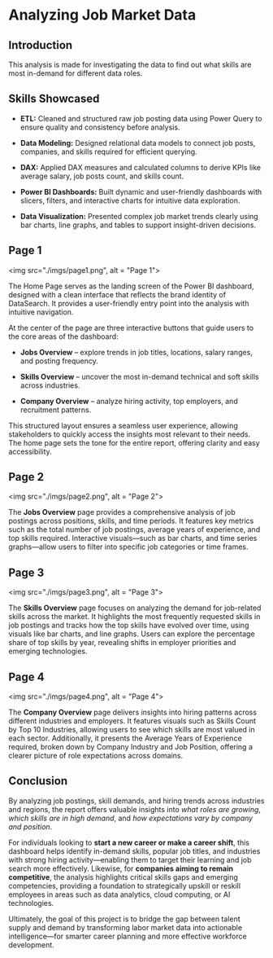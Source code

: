 # Analyzing Job Market Data

## Introduction

This analysis is made for investigating the data to find out what skills are most in-demand for different data roles.

## Skills Showcased

- **ETL:**
Cleaned and structured raw job posting data using Power Query to ensure quality and consistency before analysis.

- **Data Modeling:**
Designed relational data models to connect job posts, companies, and skills required for efficient querying.

- **DAX:**
Applied DAX measures and calculated columns to derive KPIs like average salary, job posts count, and skills count.

- **Power BI Dashboards:**
Built dynamic and user-friendly dashboards with slicers, filters, and interactive charts for intuitive data exploration.

- **Data Visualization:**
Presented complex job market trends clearly using bar charts, line graphs, and tables to support insight-driven decisions.

## Page 1

<img src="./imgs/page1.png", alt = "Page 1">

The Home Page serves as the landing screen of the Power BI dashboard, designed with a clean interface that reflects the brand identity of DataSearch. It provides a user-friendly entry point into the analysis with intuitive navigation.

At the center of the page are three interactive buttons that guide users to the core areas of the dashboard:

- **Jobs Overview** – explore trends in job titles, locations, salary ranges, and posting frequency.

- **Skills Overview** – uncover the most in-demand technical and soft skills across industries.

- **Company Overview** – analyze hiring activity, top employers, and recruitment patterns.

This structured layout ensures a seamless user experience, allowing stakeholders to quickly access the insights most relevant to their needs. The home page sets the tone for the entire report, offering clarity and easy accessibility.

## Page 2

<img src="./imgs/page2.png", alt = "Page 2">

The **Jobs Overview** page provides a comprehensive analysis of job postings across positions, skills, and time periods. It features key metrics such as the total number of job postings, average years of experience, and top skills required. Interactive visuals—such as bar charts, and time series graphs—allow users to filter into specific job categories or time frames.

## Page 3

<img src="./imgs/page3.png", alt = "Page 3">

The **Skills Overview** page focuses on analyzing the demand for job-related skills across the market. It highlights the most frequently requested skills in job postings and tracks how the top skills have evolved over time, using visuals like bar charts, and line graphs. Users can explore the percentage share of top skills by year, revealing shifts in employer priorities and emerging technologies.

## Page 4

<img src="./imgs/page4.png", alt = "Page 4">

The **Company Overview** page delivers insights into hiring patterns across different industries and employers. It features visuals such as Skills Count by Top 10 Industries, allowing users to see which skills are most valued in each sector. Additionally, it presents the Average Years of Experience required, broken down by Company Industry and Job Position, offering a clearer picture of role expectations across domains.

## Conclusion

By analyzing job postings, skill demands, and hiring trends across industries and regions, the report offers valuable insights into *what roles are growing*, *which skills are in high demand*, and *how expectations vary by company and position*.

For individuals looking to **start a new career or make a career shift**, this dashboard helps identify in-demand skills, popular job titles, and industries with strong hiring activity—enabling them to target their learning and job search more effectively. Likewise, for **companies aiming to remain competitive**, the analysis highlights critical skills gaps and emerging competencies, providing a foundation to strategically upskill or reskill employees in areas such as data analytics, cloud computing, or AI technologies.

Ultimately, the goal of this project is to bridge the gap between talent supply and demand by transforming labor market data into actionable intelligence—for smarter career planning and more effective workforce development.
